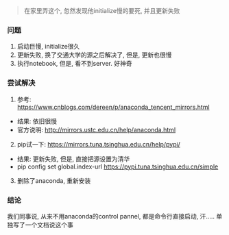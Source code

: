 > 在家里弄这个, 忽然发现他initialize慢的要死, 并且更新失败

### 问题
1. 启动巨慢, initialize很久
2. 更新失败, 换了交通大学的源之后解决了, 但是, 更新也很慢
3. 执行notebook, 但是, 看不到server. 好神奇

### 尝试解决
1. 参考: https://www.cnblogs.com/dereen/p/anaconda_tencent_mirrors.html
 - 结果: 依旧很慢
 - 官方说明: http://mirrors.ustc.edu.cn/help/anaconda.html
2. pip试一下: https://mirrors.tuna.tsinghua.edu.cn/help/pypi/
 - 结果: 更新失败, 但是, 直接把源设置为清华
 - pip config set global.index-url https://pypi.tuna.tsinghua.edu.cn/simple
3. 删除了anaconda, 重新安装



### 结论
我们同事说, 从来不用anaconda的control pannel, 都是命令行直接启动, 汗.....
单独写了一个文档说这个事